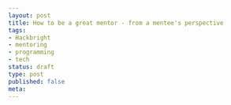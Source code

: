 ```yaml
---
layout: post
title: How to be a great mentor - from a mentee's perspective
tags:
- Hackbright
- mentoring
- programming
- tech
status: draft
type: post
published: false
meta:
---
```


